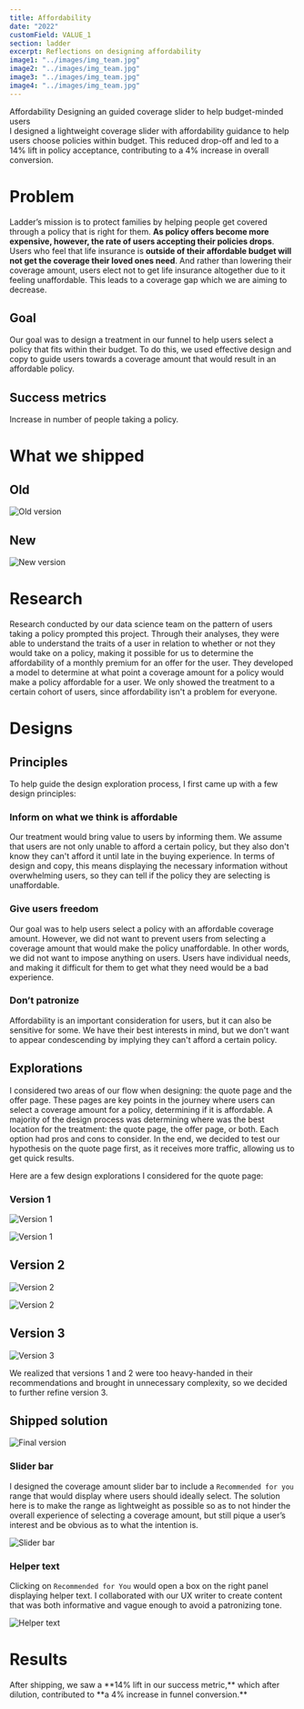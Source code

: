 ```yaml
---
title: Affordability
date: "2022"
customField: VALUE_1
section: ladder
excerpt: Reflections on designing affordability
image1: "../images/img_team.jpg"
image2: "../images/img_team.jpg"
image3: "../images/img_team.jpg"
image4: "../images/img_team.jpg"
---
```


<content-title>
Affordability
</content-title>
<content-excerpt>
Designing an guided coverage slider to help budget-minded users
</content-excerpt>

<summary>
I designed a lightweight coverage slider with affordability guidance to help users choose policies within budget. This reduced drop-off and led to a 14% lift in policy acceptance, contributing to a 4% increase in overall conversion.
</summary>

# Problem

Ladder’s mission is to protect families by helping people get covered through a policy that is right for them. **As policy offers become more expensive, however, the rate of users accepting their policies drops**. Users who feel that life insurance is **outside of their affordable budget will not get the coverage their loved ones need**. And rather than lowering their coverage amount, users elect not to get life insurance altogether due to it feeling unaffordable. This leads to a coverage gap which we are aiming to decrease.

## Goal

Our goal was to design a treatment in our funnel to help users select a policy that fits within their budget. To do this, we used effective design and copy to guide users towards a coverage amount that would result in an affordable policy.

## Success metrics

Increase in number of people taking a policy.

# What we shipped

## Old

![Old version](images/old_affordability.png)

## New

![New version](images/Cover_Affordability.png)

# Research

Research conducted by our data science team on the pattern of users taking a policy prompted this project. Through their analyses, they were able to understand the traits of a user in relation to whether or not they would take on a policy, making it possible for us to determine the affordability of a monthly premium for an offer for the user. They developed a model to determine at what point a coverage amount for a policy would make a policy affordable for a user. We only showed the treatment to a certain cohort of users, since affordability isn't a problem for everyone.

# Designs

## Principles

To help guide the design exploration process, I first came up with a few design principles:

### Inform on what we think is affordable

Our treatment would bring value to users by informing them. We assume that users are not only unable to afford a certain policy, but they also don't know they can't afford it until late in the buying experience. In terms of design and copy, this means displaying the necessary information without overwhelming users, so they can tell if the policy they are selecting is unaffordable. 

### Give users freedom

Our goal was to help users select a policy with an affordable coverage amount. However, we did not want to prevent users from selecting a coverage amount that would make the policy unaffordable. In other words, we did not want to impose anything on users. Users have individual needs, and making it difficult for them to get what they need would be a bad experience.

### Don’t patronize

Affordability is an important consideration for users, but it can also be sensitive for some. We have their best interests in mind, but we don't want to appear condescending by implying they can't afford a certain policy.

## Explorations

I considered two areas of our flow when designing: the quote page and the offer page. These pages are key points in the journey where users can select a coverage amount for a policy, determining if it is affordable. A majority of the design process was determining where was the best location for the treatment: the quote page, the offer page, or both. Each option had pros and cons to consider. In the end, we decided to test our hypothesis on the quote page first, as it receives more traffic, allowing us to get quick results.

Here are a few design explorations I considered for the quote page:

### Version 1

![Version 1](images/Screen_Shot_2022-02-17_at_9.54.10_AM.png)

![Version 1](images/Screen_Shot_2022-03-01_at_8.06.25_PM.png)

## Version 2

![Version 2](images/Screen_Shot_2022-03-01_at_8.06.42_PM.png)

![Version 2](images/Screen_Shot_2022-03-01_at_8.06.50_PM.png)

## Version 3

![Version 3](images/Screen_Shot_2022-03-01_at_8.15.06_PM.png)

We realized that versions 1 and 2 were too heavy-handed in their recommendations and brought in unnecessary complexity, so we decided to further refine version 3.

## Shipped solution

![Final version](images/Screen_Shot_2022-12-27_at_6.15.03_PM.png)

### Slider bar

I designed the coverage amount slider bar to include a `Recommended for you` range that would display where users should ideally select. The solution here is to make the range as lightweight as possible so as to not hinder the overall experience of selecting a coverage amount, but still pique a user’s interest and be obvious as to what the intention is. 

![Slider bar](images/Screen_Shot_2022-12-27_at_6.15.22_PM.png)

### Helper text

Clicking on `Recommended for You` would open a box on the right panel displaying helper text. I collaborated with our UX writer to create content that was both informative and vague enough to avoid a patronizing tone.

![Helper text](images/Screen_Shot_2022-12-27_at_6.15.42_PM.png)

# Results

<callout emoji="📈">
After shipping, we saw a **14% lift in our success metric,** which after dilution, contributed to **a 4% increase in funnel conversion.**

</callout>